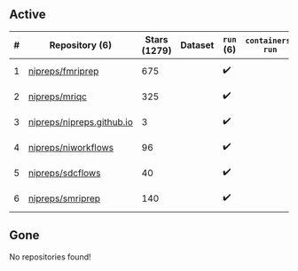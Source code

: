 ## Active
| # | Repository (6) | Stars (1279) | Dataset | `run` (6) | `containers-run` | Last Modified |
| --- | --- | --- | --- | --- | --- | --- |
| 1 | [nipreps/fmriprep](https://github.com/nipreps/fmriprep) | 675 |  | :heavy_check_mark: |  | 2025-06-10 08:48:42+00:00 |
| 2 | [nipreps/mriqc](https://github.com/nipreps/mriqc) | 325 |  | :heavy_check_mark: |  | 2025-06-04 12:23:07+00:00 |
| 3 | [nipreps/nipreps.github.io](https://github.com/nipreps/nipreps.github.io) | 3 |  | :heavy_check_mark: |  | 2025-05-28 04:18:38+00:00 |
| 4 | [nipreps/niworkflows](https://github.com/nipreps/niworkflows) | 96 |  | :heavy_check_mark: |  | 2025-06-10 18:43:46+00:00 |
| 5 | [nipreps/sdcflows](https://github.com/nipreps/sdcflows) | 40 |  | :heavy_check_mark: |  | 2025-05-15 16:35:44+00:00 |
| 6 | [nipreps/smriprep](https://github.com/nipreps/smriprep) | 140 |  | :heavy_check_mark: |  | 2025-06-11 00:33:34+00:00 |

## Gone
No repositories found!
